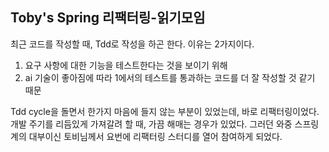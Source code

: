 ## Toby's Spring 리팩터링-읽기모임

최근 코드를 작성할 때, Tdd로 작성을 하곤 한다. 이유는 2가지이다.
1. 요구 사항에 대한 기능을 테스트한다는 것을 보이기 위해
2. ai 기술이 좋아짐에 따라 1에서의 테스트를 통과하는 코드를 더 잘 작성할 것 같기 때문

Tdd cycle을 돌면서 한가지 마음에 들지 않는 부분이 있었는데, 바로 리팩터링이었다. 개발 주기를 리듬있게 가져갈려 할 때, 가끔 해매는 경우가 있었다. 그러던 와중 스프링계의 대부이신 토비님께서 요번에 리팩터링 스터디를 열어 참여하게 되었다. 
